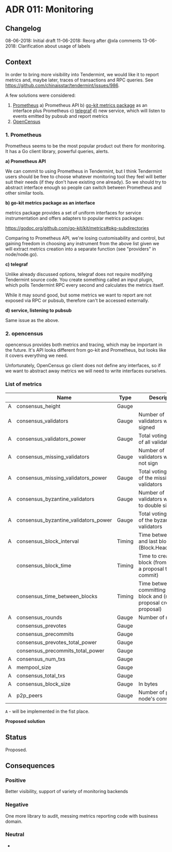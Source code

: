 # ADR 011: Monitoring

## Changelog

08-06-2018: Initial draft
11-06-2018: Reorg after @xla comments
13-06-2018: Clarification about usage of labels

## Context

In order to bring more visibility into Tendermint, we would like it to report
metrics and, maybe later, traces of transactions and RPC queries. See
https://github.com/chinajsstar/tendermint/issues/986.

A few solutions were considered:

1. [Prometheus](https://prometheus.io)
  a) Prometheus API
  b) [go-kit metrics package](https://github.com/go-kit/kit/tree/master/metrics) as an interface plus Prometheus
  c) [telegraf](https://github.com/influxdata/telegraf)
  d) new service, which will listen to events emitted by pubsub and report metrics
5. [OpenCensus](https://opencensus.io/go/index.html)

### 1. Prometheus

Prometheus seems to be the most popular product out there for monitoring. It has
a Go client library, powerful queries, alerts.

**a) Prometheus API**

We can commit to using Prometheus in Tendermint, but I think Tendermint users
should be free to choose whatever monitoring tool they feel will better suit
their needs (if they don't have existing one already). So we should try to
abstract interface enough so people can switch between Prometheus and other
similar tools.

**b) go-kit metrics package as an interface**

metrics package provides a set of uniform interfaces for service
instrumentation and offers adapters to popular metrics packages:

https://godoc.org/github.com/go-kit/kit/metrics#pkg-subdirectories

Comparing to Prometheus API, we're losing customisability and control, but gaining
freedom in choosing any instrument from the above list given we will extract
metrics creation into a separate function (see "providers" in node/node.go).

**c) telegraf**

Unlike already discussed options, telegraf does not require modifying Tendermint
source code. You create something called an input plugin, which polls
Tendermint RPC every second and calculates the metrics itself.

While it may sound good, but some metrics we want to report are not exposed via
RPC or pubsub, therefore can't be accessed externally.

**d) service, listening to pubsub**

Same issue as the above.

### 2. opencensus

opencensus provides both metrics and tracing, which may be important in the
future. It's API looks different from go-kit and Prometheus, but looks like it
covers everything we need.

Unfortunately, OpenCensus go client does not define any
interfaces, so if we want to abstract away metrics we
will need to write interfaces ourselves.

### List of metrics

|   | Name                                    | Type    | Description                                                                   |
| - | --------------------------------------- | ------- | ----------------------------------------------------------------------------- |
| A | consensus_height                        | Gauge   |                                                                               |
| A | consensus_validators                    | Gauge   | Number of validators who signed                                               |
| A | consensus_validators_power              | Gauge   | Total voting power of all validators                                          |
| A | consensus_missing_validators            | Gauge   | Number of validators who did not sign                                         |
| A | consensus_missing_validators_power      | Gauge   | Total voting power of the missing validators                                  |
| A | consensus_byzantine_validators          | Gauge   | Number of validators who tried to double sign                                 |
| A | consensus_byzantine_validators_power    | Gauge   | Total voting power of the byzantine validators                                |
| A | consensus_block_interval                | Timing  | Time between this and last block (Block.Header.Time)                          |
|   | consensus_block_time                    | Timing  | Time to create a block (from creating a proposal to commit)                   |
|   | consensus_time_between_blocks           | Timing  | Time between committing last block and (receiving proposal creating proposal) |
| A | consensus_rounds                        | Gauge   | Number of rounds                                                              |
|   | consensus_prevotes                      | Gauge   |                                                                               |
|   | consensus_precommits                    | Gauge   |                                                                               |
|   | consensus_prevotes_total_power          | Gauge   |                                                                               |
|   | consensus_precommits_total_power        | Gauge   |                                                                               |
| A | consensus_num_txs                       | Gauge   |                                                                               |
| A | mempool_size                            | Gauge   |                                                                               |
| A | consensus_total_txs                     | Gauge   |                                                                               |
| A | consensus_block_size                    | Gauge   | In bytes                                                                      |
| A | p2p_peers                               | Gauge   | Number of peers node's connected to                                           |

`A`	- will be implemented in the fist place.

**Proposed solution**

## Status

Proposed.

## Consequences

### Positive

Better visibility, support of variety of monitoring backends

### Negative

One more library to audit, messing metrics reporting code with business domain.

### Neutral

-
